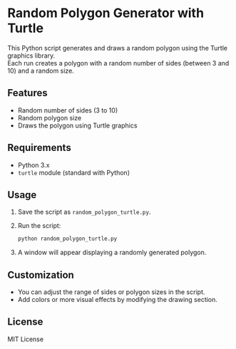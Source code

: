 # Random Polygon Generator with Turtle

This Python script generates and draws a random polygon using the Turtle graphics library.  
Each run creates a polygon with a random number of sides (between 3 and 10) and a random size.

## Features

- Random number of sides (3 to 10)
- Random polygon size
- Draws the polygon using Turtle graphics

## Requirements

- Python 3.x
- `turtle` module (standard with Python)

## Usage

1. Save the script as `random_polygon_turtle.py`.
2. Run the script:

   ```bash
   python random_polygon_turtle.py
   ```

3. A window will appear displaying a randomly generated polygon.

## Customization

- You can adjust the range of sides or polygon sizes in the script.
- Add colors or more visual effects by modifying the drawing section.

## License

MIT License
